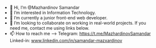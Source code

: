 - 👋 Hi, I’m @Mazhardinov Samandar
- 👀 I’m interested in Information Technology.
- 🌱 I’m currently a junior front-end web developer.
- 💞️ I’m looking to collaborate on working in real-world projects. If you need me, contact me using links below.
- 📫 How to reach me --> Telegram: https://t.me/MazhardinovSamandar
Linked-in: www.linkedin.com/in/samandar-mazxardinov

<!---
Mazhardinov/Mazhardinov is a ✨ special ✨ repository because its `README.md` (this file) appears on your GitHub profile.
You can click the Preview link to take a look at your changes.
--->
